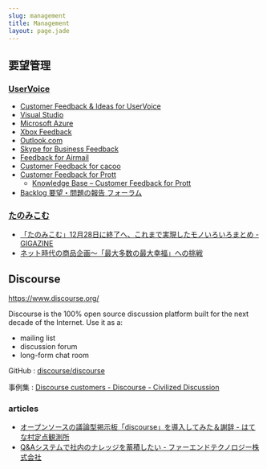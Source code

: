 ```yaml
---
slug: management
title: Management
layout: page.jade
---
```


## 要望管理


### [UserVoice](https://www.uservoice.com/)

- [Customer Feedback &amp; Ideas for UserVoice](https://feedback.uservoice.com/)
- [Visual Studio](https://visualstudio.uservoice.com/forums/121579-visual-studio-2015)
- [Microsoft Azure](https://feedback.azure.com/forums/34192--general-feedback)
- [Xbox Feedback](https://xbox.uservoice.com/forums/363186--new-ideas)
- [Outlook\.com](https://outlook.uservoice.com/forums/284136-outlook-com)
- [Skype for Business Feedback](https://www.skypefeedback.com/)
- [Feedback for Airmail](http://feedback.airmailapp.com/)
- [Customer Feedback for cacoo](http://feedback.cacoo.com/forums/4980-general-ja)
- [Customer Feedback for Prott](http://feedback.prottapp.com/forums/236364-prott-feedback)
  - [Knowledge Base – Customer Feedback for Prott](http://feedback.prottapp.com/knowledgebase)
- [Backlog 要望・問題の報告 フォーラム](http://feedback.backlog.jp/forums/140671-backlog-%E8%A6%81%E6%9C%9B-%E5%95%8F%E9%A1%8C%E3%81%AE%E5%A0%B1%E5%91%8A-%E3%83%95%E3%82%A9%E3%83%BC%E3%83%A9%E3%83%A0)

### [たのみこむ](http://www.tanomi.com/)

- [「たのみこむ」12月28日に終了へ、これまで実現したモノいろいろまとめ \- GIGAZINE](http://gigazine.net/news/20111101_tanomicom/)
- [ネット時代の商品企画～「最大多数の最大幸福」への挑戦](http://internet.watch.impress.co.jp/www/column/shohin/02.htm)


## Discourse

https://www.discourse.org/

Discourse is the 100% open source discussion platform built for the next decade of the Internet. Use it as a:

- mailing list
- discussion forum
- long-form chat room

GitHub
: [discourse/discourse](https://github.com/discourse/discourse)

事例集
: [Discourse customers \- Discourse \- Civilized Discussion](http://www.discourse.org/customers)

### articles

- [オープンソースの議論型掲示板「discourse」を導入してみた＆謝辞 \- はてな村定点観測所](http://hatebu.me/entry/2017/06/02/170757)
- [Q&Aシステムで社内のナレッジを蓄積したい \- ファーエンドテクノロジー株式会社](https://www.farend.co.jp/blog/2016/04/discourse/)
